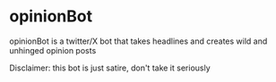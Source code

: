 # opinionBot
opinionBot is a twitter/X bot that takes headlines and creates wild and unhinged opinion posts 

Disclaimer: this bot is just satire, don't take it seriously 
